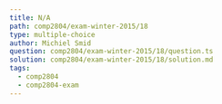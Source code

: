 ```yaml
---
title: N/A
path: comp2804/exam-winter-2015/18
type: multiple-choice
author: Michiel Smid
question: comp2804/exam-winter-2015/18/question.ts
solution: comp2804/exam-winter-2015/18/solution.md
tags:
  - comp2804
  - comp2804-exam
---
```

